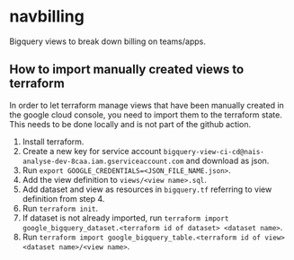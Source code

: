 # navbilling
Bigquery views to break down billing on teams/apps.

## How to import manually created views to terraform
In order to let terraform manage views that have been manually created in the google cloud console, you need to import them to the terraform state.
This needs to be done locally and is not part of the github action.

1. Install terraform.
2. Create a new key for service account `bigquery-view-ci-cd@nais-analyse-dev-8caa.iam.gserviceaccount.com` and download as json.
3. Run `export GOOGLE_CREDENTIALS=<JSON_FILE_NAME.json>`.
4. Add the view definition to `views/<view name>.sql`.
5. Add dataset and view as resources in `bigquery.tf` referring to view definition from step 4.
6. Run `terraform init`.
7. If dataset is not already imported, run `terraform import google_bigquery_dataset.<terraform id of dataset> <dataset name>`.
8. Run `terraform import google_bigquery_table.<terraform id of view> <dataset name>/<view name>`.